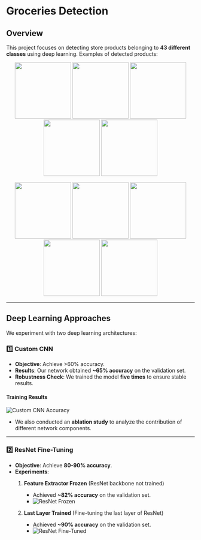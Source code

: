 # Groceries Detection

## Overview
This project focuses on detecting store products belonging to **43 different classes** using deep learning. Examples of detected products:

<p align="center">
  <img src="https://github.com/marcusklasson/GroceryStoreDataset/raw/master/sample_images/natural/Granny-Smith.jpg" width="150">
  <img src="https://github.com/marcusklasson/GroceryStoreDataset/raw/master/sample_images/natural/Pink-Lady.jpg" width="150">
  <img src="https://github.com/marcusklasson/GroceryStoreDataset/raw/master/sample_images/natural/Lemon.jpg" width="150">
  <img src="https://github.com/marcusklasson/GroceryStoreDataset/raw/master/sample_images/natural/Banana.jpg" width="150">
  <img src="https://github.com/marcusklasson/GroceryStoreDataset/raw/master/sample_images/natural/Vine-Tomato.jpg" width="150">
</p>
<p align="center">
  <img src="https://github.com/marcusklasson/GroceryStoreDataset/raw/master/sample_images/natural/Yellow-Onion.jpg" width="150">
  <img src="https://github.com/marcusklasson/GroceryStoreDataset/raw/master/sample_images/natural/Green-Bell-Pepper.jpg" width="150">
  <img src="https://github.com/marcusklasson/GroceryStoreDataset/raw/master/sample_images/natural/Arla-Standard-Milk.jpg" width="150">
  <img src="https://github.com/marcusklasson/GroceryStoreDataset/raw/master/sample_images/natural/Oatly-Natural-Oatghurt.jpg" width="150">
  <img src="https://github.com/marcusklasson/GroceryStoreDataset/raw/master/sample_images/natural/Alpro-Fresh-Soy-Milk.jpg" width="150">
</p>

---

## Deep Learning Approaches

We experiment with two deep learning architectures:

### 1️⃣ Custom CNN  
- **Objective**: Achieve >60% accuracy.  
- **Results**: Our network obtained **~65% accuracy** on the validation set.  
- **Robustness Check**: We trained the model **five times** to ensure stable results.  

#### Training Results  
![Custom CNN Accuracy](https://github.com/user-attachments/assets/325fd5bf-c1ec-4fba-8e66-23923597ad70)

- We also conducted an **ablation study** to analyze the contribution of different network components.

---

### 2️⃣ ResNet Fine-Tuning  
- **Objective**: Achieve **80-90% accuracy**.  
- **Experiments**:
  1. **Feature Extractor Frozen** (ResNet backbone not trained)  
     - Achieved **~82% accuracy** on the validation set.  
     - ![ResNet Frozen](https://github.com/user-attachments/assets/94463c8d-9922-4b89-b598-1d48da44cdcb)

  2. **Last Layer Trained** (Fine-tuning the last layer of ResNet)  
     - Achieved **~90% accuracy** on the validation set.  
     - ![ResNet Fine-Tuned](https://github.com/user-attachments/assets/83467931-eaf6-41ad-8338-2102e30ebec7)
